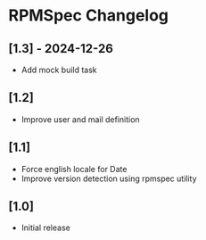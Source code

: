 # RPMSpec Changelog

## [1.3] - 2024-12-26

- Add mock build task

## [1.2]

- Improve user and mail definition

## [1.1]

- Force english locale for Date
- Improve version detection using rpmspec utility

## [1.0]

- Initial release
